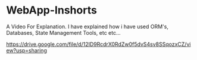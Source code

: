 # WebApp-Inshorts   

A Video For Explanation. I have explained how i have used ORM's, Databases, State Management Tools, etc etc...  

https://drive.google.com/file/d/12ID9RcdrX0RdZw0f5dvS4sv8SSqozxCZ/view?usp=sharing   
